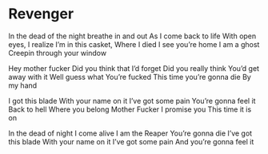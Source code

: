 # Revenger

In the dead of the night
breathe in and out
As I come back to life
With open eyes, I realize
I’m in this casket, Where I died
I see you’re home
I am a ghost
Creepin through your window

Hey mother fucker
Did you think that I’d forget
Did you really think
You’d get away with it
Well guess what
You’re fucked
This time
you’re gonna die
By my hand

I got this blade
With your name on it
I’ve got some pain
You’re gonna feel it
Back to hell
Where you belong
Mother Fucker
I promise you
This time it is on

In the dead of night
I come alive
I am the Reaper
You’re gonna die
I’ve got this blade
With your name on it
I’ve got some pain
And you’re gonna feel it